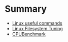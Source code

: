 # Summary

* [Linux useful commands](useful_linux_commands.md)
* [Linux Filesystem Tuning](filesystem_tuning_commands.md)
* [CPUBenchmark](cpu_benchmarking.md)
